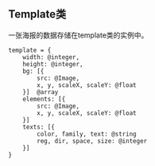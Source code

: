 Template类
---------------
一张海报的数据存储在template类的实例中。

```
template = {
    width: @integer,
    height: @integer,
    bg: [{
        src: @Image,
        x, y, scaleX, scaleY: @float
    }]  @array
    elements: [{
        src: @Image,
        x, y, scaleX, scaleY: @float
    }]
    texts: [{
        color, family, text: @string
        reg, dir, space, size: @integer
    }]
}
```